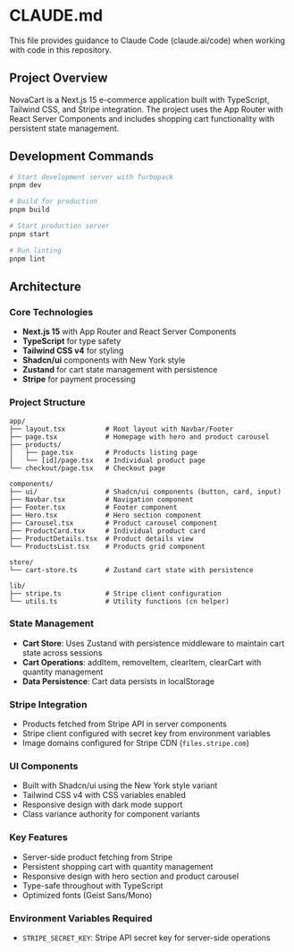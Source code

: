 # CLAUDE.md

This file provides guidance to Claude Code (claude.ai/code) when working with code in this repository.

## Project Overview

NovaCart is a Next.js 15 e-commerce application built with TypeScript, Tailwind CSS, and Stripe integration. The project uses the App Router with React Server Components and includes shopping cart functionality with persistent state management.

## Development Commands

```bash
# Start development server with Turbopack
pnpm dev

# Build for production
pnpm build

# Start production server
pnpm start

# Run linting
pnpm lint
```

## Architecture

### Core Technologies
- **Next.js 15** with App Router and React Server Components
- **TypeScript** for type safety
- **Tailwind CSS v4** for styling
- **Shadcn/ui** components with New York style
- **Zustand** for cart state management with persistence
- **Stripe** for payment processing

### Project Structure

```
app/
├── layout.tsx          # Root layout with Navbar/Footer
├── page.tsx            # Homepage with hero and product carousel
├── products/
│   ├── page.tsx        # Products listing page
│   └── [id]/page.tsx   # Individual product page
└── checkout/page.tsx   # Checkout page

components/
├── ui/                 # Shadcn/ui components (button, card, input)
├── Navbar.tsx          # Navigation component
├── Footer.tsx          # Footer component
├── Hero.tsx            # Hero section component
├── Carousel.tsx        # Product carousel component
├── ProductCard.tsx     # Individual product card
├── ProductDetails.tsx  # Product details view
└── ProductsList.tsx    # Products grid component

store/
└── cart-store.ts       # Zustand cart state with persistence

lib/
├── stripe.ts           # Stripe client configuration
└── utils.ts            # Utility functions (cn helper)
```

### State Management
- **Cart Store**: Uses Zustand with persistence middleware to maintain cart state across sessions
- **Cart Operations**: addItem, removeItem, clearItem, clearCart with quantity management
- **Data Persistence**: Cart data persists in localStorage

### Stripe Integration
- Products fetched from Stripe API in server components
- Stripe client configured with secret key from environment variables
- Image domains configured for Stripe CDN (`files.stripe.com`)

### UI Components
- Built with Shadcn/ui using the New York style variant
- Tailwind CSS v4 with CSS variables enabled
- Responsive design with dark mode support
- Class variance authority for component variants

### Key Features
- Server-side product fetching from Stripe
- Persistent shopping cart with quantity management
- Responsive design with hero section and product carousel
- Type-safe throughout with TypeScript
- Optimized fonts (Geist Sans/Mono)

### Environment Variables Required
- `STRIPE_SECRET_KEY`: Stripe API secret key for server-side operations